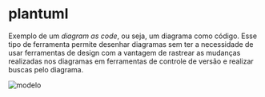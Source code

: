 # plantuml

Exemplo de um _diagram as code_, ou seja, um diagrama como código. Esse tipo de ferramenta permite desenhar diagramas sem ter a necessidade de usar ferramentas de design com a vantagem de rastrear as mudanças realizadas nos diagramas em ferramentas de controle de versão e realizar buscas pelo diagrama.

![modelo](http://www.plantuml.com/plantuml/proxy?cache=no&src=https://raw.githubusercontent.com/nogueiralegacy/plantuml/update/diagrama.puml)
